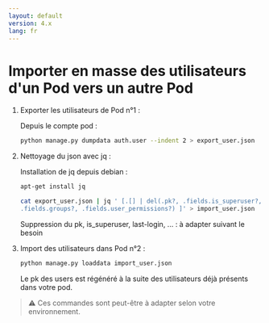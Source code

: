 ```yaml
---
layout: default
version: 4.x
lang: fr
---
```


# Importer en masse des utilisateurs d'un Pod vers un autre Pod

1. Exporter les utilisateurs de Pod n°1 :

    Depuis le compte pod :

    ```bash
    python manage.py dumpdata auth.user --indent 2 > export_user.json
    ```

2. Nettoyage du json avec jq :

    Installation de jq depuis debian :

    ```bash
    apt-get install jq
    ```

    ```bash
    cat export_user.json | jq ' [.[] | del(.pk?, .fields.is_superuser?, .fields.last_login?, .fields.date_joined?,
    .fields.groups?, .fields.user_permissions?) ]' > import_user.json
    ```

    Suppression du pk, is_superuser, last-login, ... : à adapter suivant le besoin

3. Import des utilisateurs dans Pod n°2 :

    ```bash
    python manage.py loaddata import_user.json
    ```

    Le pk des users est régénéré à la suite des utilisateurs déjà présents dans votre pod.

> ⚠️ Ces commandes sont peut-être à adapter selon votre environnement.
